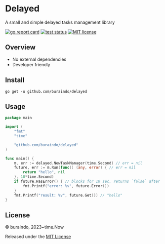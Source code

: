 # Delayed

A small and simple delayed tasks management library

[![go report card](https://goreportcard.com/badge/github.com/buraindo/delayed "go report card")](https://goreportcard.com/report/github.com/buraindo/delayed)
[![test status](https://github.com/buraindo/delayed/workflows/tests/badge.svg?branch=master "test status")](https://github.com/buraindo/delayed/actions)
[![MIT license](https://img.shields.io/badge/license-MIT-brightgreen.svg)](https://opensource.org/licenses/MIT)

## Overview

* No external dependencies
* Developer friendly

## Install

```
go get -u github.com/buraindo/delayed
```

## Usage

```go
package main

import (
	"fmt"
	"time"

	"github.com/buraindo/delayed"
)

func main() {
	m, err := delayed.NewTaskManager(time.Second) // err = nil
	future, err := m.Run(func() (any, error) { // err = nil
		return "hello", nil
	}, 10*time.Second)
	if future.HasError() { // blocks for 10 sec, returns `false` after
		fmt.Printf("error: %v", future.Error())
	}
	fmt.Printf("result: %v", future.Get()) // "hello"
}
```

## License

© buraindo, 2023~time.Now

Released under the [MIT License](https://github.com/buraindo/delayed/blob/master/License)